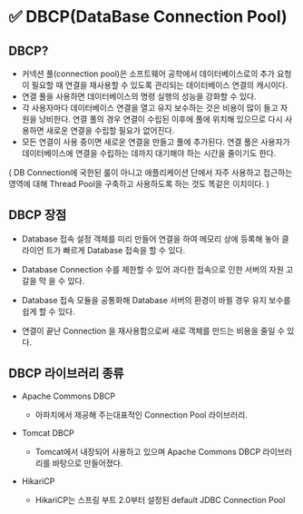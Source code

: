 # ✅ DBCP(DataBase Connection Pool)

## DBCP?
* 커넥션 풀(connection pool)은 소프트웨어 공학에서 데이터베이스로의 추가 요청이 필요할 때 연결을 재사용할 수 있도록 관리되는 데이터베이스 연결의 캐시이다. 
* 연결 풀을 사용하면 데이터베이스의 명령 실행의 성능을 강화할 수 있다. 
* 각 사용자마다 데이터베이스 연결을 열고 유지 보수하는 것은 비용이 많이 들고 자원을 낭비한다. 연결 풀의 경우 연결이 수립된 이후에 풀에 위치해 있으므로 다시 사용하면 새로운 연결을 수립할 필요가 없어진다. 
* 모든 연결이 사용 중이면 새로운 연결을 만들고 풀에 추가된다. 연결 풀은 사용자가 데이터베이스에 연결을 수립하는 데까지 대기해야 하는 시간을 줄이기도 한다.

( DB Connection에 국한된 룰이 아니고 애플리케이션 단에서 자주 사용하고 접근하는 영역에 대해 Thread Pool을 구축하고 사용하도록 하는 것도 똑같은 이치이다. )

## DBCP 장점
* Database 접속 설정 객체를 미리 만들어 연결을 하여 메모리 상에 등록해 놓아 클라이언 트가 빠르게 Database 접속을 할 수 있다.

* Database Connection 수를 제한할 수 있어 과다한 접속으로 인한 서버의 자원 고갈을 막 을 수 있다.

* Database 접속 모듈을 공통화해 Database 서버의 환경이 바뀔 경우 유지 보수를 쉽게 할 수 있다.

* 연결이 끝난 Connection 을 재사용함으로써 새로 객체를 만드는 비용을 줄일 수 있다.

## DBCP 라이브러리 종류

* Apache Commons DBCP
    * 아파치에서 제공해 주는대표적인 Connection Pool 라이브러리. 

* Tomcat DBCP
    * Tomcat에서 내장되어 사용하고 있으며 Apache Commons DBCP 라이브러리를 바탕으로 만들어졌다.

* HikariCP
    * HikariCP는 스프링 부트 2.0부터 설정된 default JDBC Connection Pool